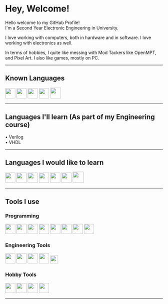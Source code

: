 <!--- TheJollyDuck --->
<!--- README.MD    --->

# Hey, Welcome!

Hello welcome to my GitHub Profile!  
I'm a Second Year Electronic Engineering in University.  

I love working with computers, both in hardware and in software. I love working with electronics as well.

In terms of hobbies, I quite like messing with Mod Tackers like OpenMPT, and Pixel Art. I also like games, mostly on PC.

---
## Known Languages

<p float="left">
<img src="https://cdn.jsdelivr.net/npm/programming-languages-logos@0.0.3/src/c/c.png" height="32">
<img src="https://cdn.jsdelivr.net/npm/programming-languages-logos@0.0.3/src/cpp/cpp.png" height="32">
<img src = "https://upload.wikimedia.org/wikipedia/commons/2/21/Matlab_Logo.png" height = 32>
<img src="https://cdn.jsdelivr.net/npm/programming-languages-logos@0.0.3/src/python/python.png" height=32>
<img src = "https://i.stack.imgur.com/t5VF4.png" height = 34>
</p>

---
## Languages I'll learn (As part of my Engineering course)
• Verilog  
• VHDL

---
## Languages I would like to learn

<p float="left">
<img src= "https://seeklogo.com/images/C/c-sharp-c-logo-02F17714BA-seeklogo.com.png" height = 32>
<img src= "https://upload.wikimedia.org/wikipedia/commons/d/d5/CSS3_logo_and_wordmark.svg" height="32">
<img src="https://cdn.jsdelivr.net/npm/programming-languages-logos@0.0.3/src/html/html.png" height="32">
<img src="https://cdn.jsdelivr.net/npm/programming-languages-logos@0.0.3/src/java/java.png" height="32">
<img src="https://cdn.jsdelivr.net/npm/programming-languages-logos@0.0.3/src/javascript/javascript.png" height="32">
<img src="https://cdn.jsdelivr.net/npm/programming-languages-logos@0.0.3/src/lua/lua.png" height="32">
<img src= "https://upload.wikimedia.org/wikipedia/commons/thumb/d/d5/Rust_programming_language_black_logo.svg/1024px-Rust_programming_language_black_logo.svg.png" height = 35>
</p>

---
## Tools I use

### Programming  

<p float="left">
<img src = "https://git-scm.com/images/logos/downloads/Git-Icon-1788C.png" height = 32>
<img src = "https://github.githubassets.com/images/modules/logos_page/GitHub-Mark.png" height = 32>
<img src = "https://upload.wikimedia.org/wikipedia/commons/2/21/Matlab_Logo.png" height = 32>
<img src = "https://upload.wikimedia.org/wikipedia/commons/thumb/6/6a/Gnu-octave-logo.svg/1024px-Gnu-octave-logo.svg.png" height = 32>
<img src = "https://www.xm1math.net/texmaker/assets/img/texmaker256x256.png" height = 32>
<img src = "https://www.msys2.org/logo.svg" height = 32>
<img src = "https://upload.wikimedia.org/wikipedia/commons/thumb/a/a1/PyCharm_Logo.svg/1024px-PyCharm_Logo.svg.png" height = 32>
<img src = "https://cdn.worldvectorlogo.com/logos/visual-studio-code-1.svg" height = 32>
</P>

### Engineering Tools

<p float="left">
<img src = "https://avatars.githubusercontent.com/u/3374914?s=280&v=4" height = 32>
<img src = "https://img.icons8.com/color/452/solidworks.png" height = 32>
<img src = "https://upload.wikimedia.org/wikipedia/en/3/36/Simulink_Logo_%28non-wordmark%29.png" height = 32>
<img src = "https://upload.wikimedia.org/wikipedia/commons/b/ba/Logisim-icon.svg" height = 32>
<img src = "https://upload.wikimedia.org/wikipedia/commons/thumb/a/ae/Logo_Linear_Technology.svg/1280px-Logo_Linear_Technology.svg.png" height = 25>
</p>

### Hobby Tools

<p float="left">
<img src = "https://pbs.twimg.com/profile_images/875731732389146624/-UznwnAx_400x400.jpg" height = 32>
<img src = "https://upload.wikimedia.org/wikipedia/commons/thumb/6/66/Illustrator_CC_icon.png/492px-Illustrator_CC_icon.png" height = 32>
<img src = "https://upload.wikimedia.org/wikipedia/commons/thumb/2/20/Photoshop_CC_icon.png/492px-Photoshop_CC_icon.png" height = 32>
<img src = "https://pbs.twimg.com/profile_images/1038123288512409600/BSlSywNn_400x400.jpg" height = 32>
</p>

---

<!-- <img src =  height = 32>  -->
